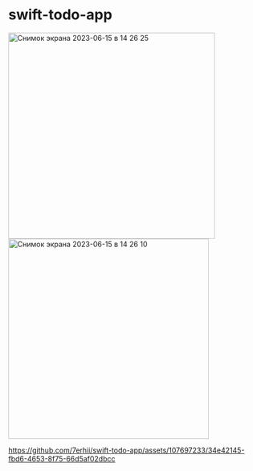 # swift-todo-app

<img width="411" alt="Снимок экрана 2023-06-15 в 14 26 25" src="https://github.com/7erhii/swift-todo-app/assets/107697233/41c04e9f-7d39-48c5-aaff-7777eddab625">

<img width="399" alt="Снимок экрана 2023-06-15 в 14 26 10" src="https://github.com/7erhii/swift-todo-app/assets/107697233/bc998456-331d-4b07-a832-53f0b9f9d633">




https://github.com/7erhii/swift-todo-app/assets/107697233/34e42145-fbd6-4653-8f75-66d5af02dbcc

